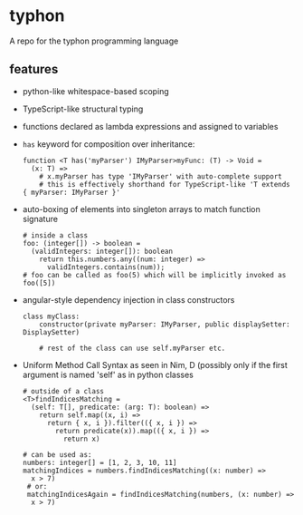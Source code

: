 # typhon
A repo for the typhon programming language


## features
* python-like whitespace-based scoping
* TypeScript-like structural typing
* functions declared as lambda expressions and assigned to variables
* `has` keyword for composition over inheritance:

  ```
  function <T has('myParser') IMyParser>myFunc: (T) -> Void =
    (x: T) =>
      # x.myParser has type 'IMyParser' with auto-complete support
      # this is effectively shorthand for TypeScript-like 'T extends { myParser: IMyParser }'
  ```
* auto-boxing of elements into singleton arrays to match function signature
  
  ```
  # inside a class
  foo: (integer[]) -> boolean =
    (validIntegers: integer[]): boolean
      return this.numbers.any((num: integer) =>
        validIntegers.contains(num));    
  # foo can be called as foo(5) which will be implicitly invoked as foo([5])  
  ```
  
* angular-style dependency injection in class constructors

  ```
  class myClass:
      constructor(private myParser: IMyParser, public displaySetter: DisplaySetter)
      
      # rest of the class can use self.myParser etc.
  ```

* Uniform Method Call Syntax as seen in Nim, D (possibly only if the first argument is named 'self' as in python classes

  ```
  # outside of a class
  <T>findIndicesMatching =
    (self: T[], predicate: (arg: T): boolean) =>
      return self.map((x, i) =>
        return { x, i }).filter(({ x, i }) =>
          return predicate(x)).map(({ x, i }) =>
            return x)

  # can be used as:
  numbers: integer[] = [1, 2, 3, 10, 11]
  matchingIndices = numbers.findIndicesMatching((x: number) =>
    x > 7)
   # or:
   matchingIndicesAgain = findIndicesMatching(numbers, (x: number) =>
    x > 7)
  ```

